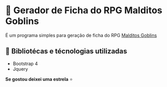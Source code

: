 # :page_facing_up: Gerador de Ficha do RPG Malditos Goblins

É um programa simples para geração de ficha do RPG [Malditos Goblins](https://coisinhaverde.com.br/jogos/portfolio/malditos-goblins/ "Link Site Malditos Goblins")

## :notebook_with_decorative_cover: Bibliotécas e técnologias utilizadas
- Bootstrap 4
- Jquery

**Se gostou deixei uma estrela** :star:
